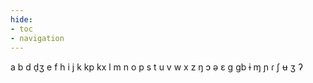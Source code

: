 ```yaml
---
hide:
- toc
- navigation
---
```

a
b
d
d̠ʒ
e
f
h
i
j
k
kp
kx
l
m
n
o
p
s
t
u
v
w
x
z
ŋ
ɔ
ə
ɛ
ɡ
ɡb
ɨ
ɱ
ɲ
ɾ
ʃ
ʉ
ʒ
ʔ
